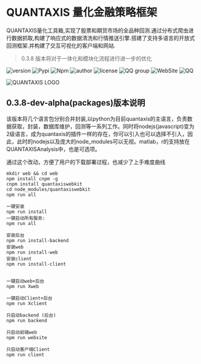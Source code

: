 # QUANTAXIS 量化金融策略框架
  
QUANTAXIS量化工具箱,实现了股票和期货市场的全品种回测.通过分布式爬虫进行数据抓取,构建了响应式的数据清洗和行情推送引擎.搭建了支持多语言的开放式回测框架.并构建了交互可视化的客户端和网站.

> 0.3.8 版本将对于一体化和模块化流程进行进一步的优化

![version](https://img.shields.io/badge/Version-%200.3.8dev/alpha/packages-orange.svg)
![Pypi](https://img.shields.io/badge/Pypi-%200.3.8-blue.svg)
![Npm](https://img.shields.io/badge/Npm-%200.3.8-yellow.svg)
![author](https://img.shields.io/badge/Powered%20by-%20%20yutiansut-red.svg)
![license](https://img.shields.io/badge/License-%20MIT-brightgreen.svg)
![QQ group](https://img.shields.io/badge/QQGroup-%20563280067-yellow.svg)
![WebSite](https://img.shields.io/badge/Website-%20www.yutiansut.com-brown.svg)
![QQ](https://img.shields.io/badge/AutherQQ-%20279336410-blue.svg)


![QUANTAXIS LOGO](http://i1.piimg.com/1949/62c510db7915837a.png)

## 0.3.8-dev-alpha(packages)版本说明

该版本将几个语言包分别合并封装,以python为目前quantaxis的主语言，负责数据获取，封装，数据库维护，回测等一系列工作。同时将nodejs(javascript)变为2级语言，成为quantaxis的插件一样的存在，你可以引入也可以选择不引入，因此，此时的nodejs以及庞大的node_modules可以无视。matlab，r的支持放在QUANTAXISAnalysis中，也是可选项。

通过这个改动，方便了用户的下载部署过程，也减少了上手难度曲线


``` nodejs
mkdir web && cd web
npm install cnpm -g
cnpm install quantaxiswebkit
cd node_modules/quantaxiswebkit
npm run all
```



```
一键安装
npm run install
一键启动所有服务:
npm run all

安装后台
npm run install-backend
安装web
npm run install-web
安装client
npm run install-client


一键启动web+后台
npm run Xweb

一键启动Client+后台
npm run Xclient

只启动backend (后台)
npm run backend

只启动前端web
npm run website

只启动客户端Client
npm run client
```
